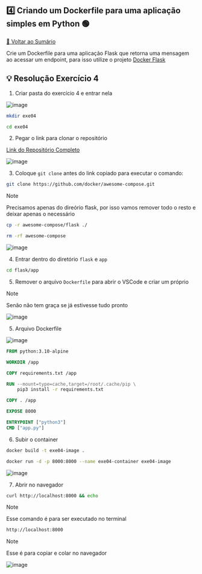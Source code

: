 ## 4️⃣ Criando um Dockerfile para uma aplicação simples em Python 🟢

[🔼 Voltar ao Sumário](https://github.com/andrrade/Docker-Exercises-CompassUOL?tab=readme-ov-file#sum%C3%A1rio-)

Crie um Dockerfile para uma aplicação Flask que retorna uma mensagem ao acessar 
um endpoint, para isso utilize o projeto [Docker Flask](https://github.com/docker/awesome-compose/tree/master/flask/app)

## 💡 Resolução Exercício 4

01. Criar pasta do exercício 4 e entrar nela

![image](https://github.com/user-attachments/assets/309d8288-d7b3-49b4-8247-ab3de50ec21c)

```bash
mkdir exe04
```

```bash
cd exe04
```

02. Pegar o link para clonar o repositório

[Link do Repositório Completo](https://github.com/docker/awesome-compose)

![image](https://github.com/user-attachments/assets/e13274d7-5e2e-4b4e-ae34-404dd598152e)

03. Coloque `git clone` antes do link copiado para executar o comando:

```bash
git clone https://github.com/docker/awesome-compose.git
```

>[!NOTE]
> Precisamos apenas do direório flask, por isso vamos remover todo o resto e deixar apenas o necessário

```bash
cp -r awesome-compose/flask ./
```

```bash
rm -rf awesome-compose
```

![image](https://github.com/user-attachments/assets/1d128f21-dc8a-49b7-a4f7-7c6f50f83ef4)

04. Entrar dentro do diretório `flask` e `app`

```bash
cd flask/app
```

05. Remover o arquivo `Dockerfile` para abrir o VSCode e criar um próprio
> [!NOTE]
> Senão não tem graça se já estivesse tudo pronto

![image](https://github.com/user-attachments/assets/bcbca674-d94e-4b52-92b4-b87700817b32)

05. Arquivo Dockerfile

![image](https://github.com/user-attachments/assets/28325dc9-db49-4e1f-acb2-15b802e18769)

```dockerfile
FROM python:3.10-alpine

WORKDIR /app

COPY requirements.txt /app

RUN --mount=type=cache,target=/root/.cache/pip \
    pip3 install -r requirements.txt

COPY . /app

EXPOSE 8000

ENTRYPOINT ["python3"]
CMD ["app.py"]
```

06. Subir o container

```bash
docker build -t exe04-image .
```

```bash
docker run -d -p 8000:8000 --name exe04-container exe04-image
```

![image](https://github.com/user-attachments/assets/528ecc4e-09c2-423d-8705-2b1019ca86f9)

07. Abrir no navegador

```bash
curl http://localhost:8000 && echo
```
> [!NOTE]
> Esse comando é para ser executado no terminal

```bash
http://localhost:8000
```

> [!NOTE]
> Esse é para copiar e colar no navegador

![image](https://github.com/user-attachments/assets/9253f9af-431a-4486-b774-b61cbe06d3cc)
